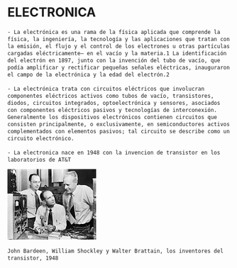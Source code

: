 
# ELECTRONICA

    - La electrónica es una rama de la física aplicada que comprende la física, la ingeniería, la tecnología y las aplicaciones que tratan con la emisión, el flujo y el control de los electrones u otras partículas cargadas eléctricamente— en el vacío y la materia.1​ La identificación del electrón en 1897, junto con la invención del tubo de vacío, que podía amplificar y rectificar pequeñas señales eléctricas, inauguraron el campo de la electrónica y la edad del electrón.2​

    - La electrónica trata con circuitos eléctricos que involucran componentes eléctricos activos como tubos de vacío, transistores, diodos, circuitos integrados, optoelectrónica y sensores, asociados con componentes eléctricos pasivos y tecnologías de interconexión. Generalmente los dispositivos electrónicos contienen circuitos que consisten principalmente, o exclusivamente, en semiconductores activos complementados con elementos pasivos; tal circuito se describe como un circuito electrónico.

    - La electronica nace en 1948 con la invencion de transistor en los laboratorios de AT&T

<img src='./images/transistor-creators.png' alt='Creadores del transistor'>

    John Bardeen, William Shockley y Walter Brattain, los inventores del transistor, 1948